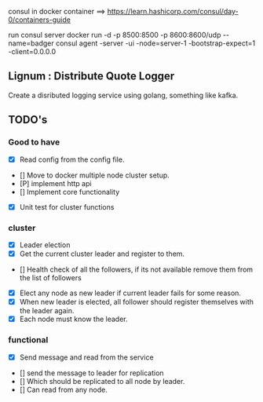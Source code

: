 consul in docker container  ==> https://learn.hashicorp.com/consul/day-0/containers-guide

run consul server
docker run -d -p 8500:8500 -p 8600:8600/udp --name=badger consul agent -server -ui -node=server-1 -bootstrap-expect=1 -client=0.0.0.0

## Lignum : Distribute Quote Logger

Create a disributed logging service using golang, something like kafka.

## TODO's

### Good to have
 - [X] Read config from the config file.
 - [] Move to docker multiple node cluster setup.
 - [P] implement http api 
 - [] Implement core functionality
 - [X] Unit test for cluster functions
 
### cluster 
 - [X] Leader election
 - [X] Get the current cluster leader and register to them.
 - [] Health check of all the followers, if its not available remove them from the list of followers
 - [X] Elect any node as new leader if current leader fails for some reason.
 - [X] When new leader is elected, all follower should register themselves with the leader again.
 - [X] Each node must know the leader.

### functional
  - [X] Send message and read from the service
  - [] send the message to leader for replication
  - [] Which should be replicated to all node by leader.
  - [] Can read from any node.

